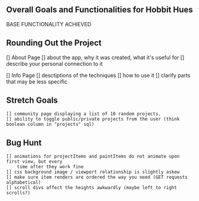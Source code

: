 
## Overall Goals and Functionalities for Hobbit Hues

BASE FUNCTIONALITY ACHIEVED


## Rounding Out the Project

[] About Page
    [] about the app, why it was created, what it's useful for
    [] describe your personal connection to it

[] Info Page
    [] desctiptions of the techniques
    [] how to use it
    [] clarify parts that may be less specific


## Stretch Goals
    [] community page displaying a list of 10 random projects. 
    [] ability to toggle public/private projects from the user (think boolean column in "projects" sql)

## Bug Hunt
    [] animations for projectItems and paintItems do not animate upon first view, but every
        time after they work fine
    [] css background image / viewport relationship is slightly askew
    [] make sure item renders are ordered the way you need (GET requests alphabetical)
    [] scroll divs affect the heights awkwardly (maybe left to right scrolls?)




